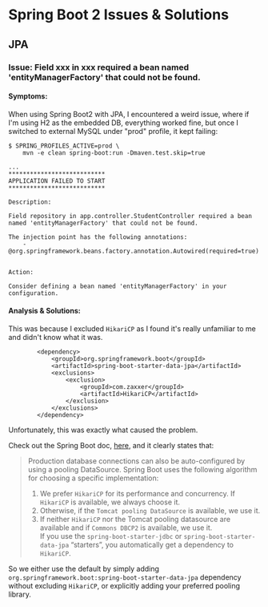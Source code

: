 # Spring Boot 2 Issues & Solutions

## JPA

### Issue: Field xxx in xxx required a bean named 'entityManagerFactory' that could not be found.

#### Symptoms:

When using Spring Boot2 with JPA, I encountered a weird issue, where if I'm using H2 as the embedded DB, everything worked fine, but once I switched to external MySQL under "prod" profile, it kept failing:

```text
$ SPRING_PROFILES_ACTIVE=prod \
    mvn -e clean spring-boot:run -Dmaven.test.skip=true

...
***************************
APPLICATION FAILED TO START
***************************

Description:

Field repository in app.controller.StudentController required a bean named 'entityManagerFactory' that could not be found.

The injection point has the following annotations:
	- @org.springframework.beans.factory.annotation.Autowired(required=true)


Action:

Consider defining a bean named 'entityManagerFactory' in your configuration.
```

#### Analysis & Solutions:

This was because I excluded `HikariCP` as I found it's really unfamiliar to me and didn't know what it was.

```text
		<dependency>
			<groupId>org.springframework.boot</groupId>
			<artifactId>spring-boot-starter-data-jpa</artifactId>
			<exclusions>
				<exclusion>
					<groupId>com.zaxxer</groupId>
					<artifactId>HikariCP</artifactId>
				</exclusion>
			</exclusions>
		</dependency>
```

Unfortunately, this was exactly what caused the problem.

Check out the Spring Boot doc, [here](https://docs.spring.io/spring-boot/docs/current/reference/html/spring-boot-features.html#boot-features-sql), and it clearly states that:

> Production database connections can also be auto-configured by using a pooling DataSource. Spring Boot uses the following algorithm for choosing a specific implementation:  
> 1. We prefer `HikariCP` for its performance and concurrency. If `HikariCP` is available, we always choose it.  
> 2. Otherwise, if the `Tomcat pooling DataSource` is available, we use it.  
> 3. If neither `HikariCP` nor the Tomcat pooling datasource are available and if `Commons DBCP2` is available, we use it.  
> If you use the `spring-boot-starter-jdbc` or `spring-boot-starter-data-jpa` “starters”, you automatically get a dependency to `HikariCP`.

So we either use the default by simply adding `org.springframework.boot:spring-boot-starter-data-jpa` dependency without excluding `HikariCP`, or explicitly adding your preferred pooling library.

